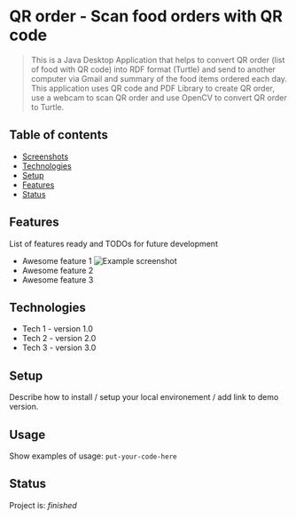 # QR order - Scan food orders with QR code
> This is a Java Desktop Application that helps to convert QR order (list of food with QR code) into RDF format (Turtle) and send to another computer via Gmail and summary of the food items ordered each day. This application uses QR code and PDF Library to create QR order, use a webcam to scan QR order and use OpenCV to convert QR order to Turtle.

## Table of contents
* [Screenshots](#screenshots)
* [Technologies](#technologies)
* [Setup](#setup)
* [Features](#features)
* [Status](#status)

## Features
List of features ready and TODOs for future development
* Awesome feature 1
![Example screenshot](./img/screenshot.png)
* Awesome feature 2
* Awesome feature 3

## Technologies
* Tech 1 - version 1.0
* Tech 2 - version 2.0
* Tech 3 - version 3.0

## Setup
Describe how to install / setup your local environement / add link to demo version.

## Usage
Show examples of usage:
`put-your-code-here`

## Status
Project is: _finished_

